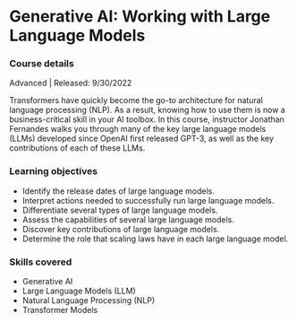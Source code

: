 # Generative AI: Working with Large Language Models


### Course details
Advanced | Released: 9/30/2022

Transformers have quickly become the go-to architecture for natural language processing (NLP). As a result, knowing how to use them is now a business-critical skill in your AI toolbox. In this course, instructor Jonathan Fernandes walks you through many of the key large language models (LLMs) developed since OpenAI first released GPT-3, as well as the key contributions of each of these LLMs.

### Learning objectives
- Identify the release dates of large language models.
- Interpret actions needed to successfully run large language models.
- Differentiate several types of large language models.
- Assess the capabilities of several large language models.
- Discover key contributions of large language models.
- Determine the role that scaling laws have in each large language model.
### Skills covered
- Generative AI
- Large Language Models (LLM)
- Natural Language Processing (NLP)
- Transformer Models
